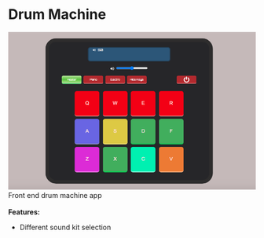 # Drum Machine
<img src="docs/main.png" width="600px">
Front end drum machine app
<br/>
<br/>
<b>Features:</b>

* Different sound kit selection

